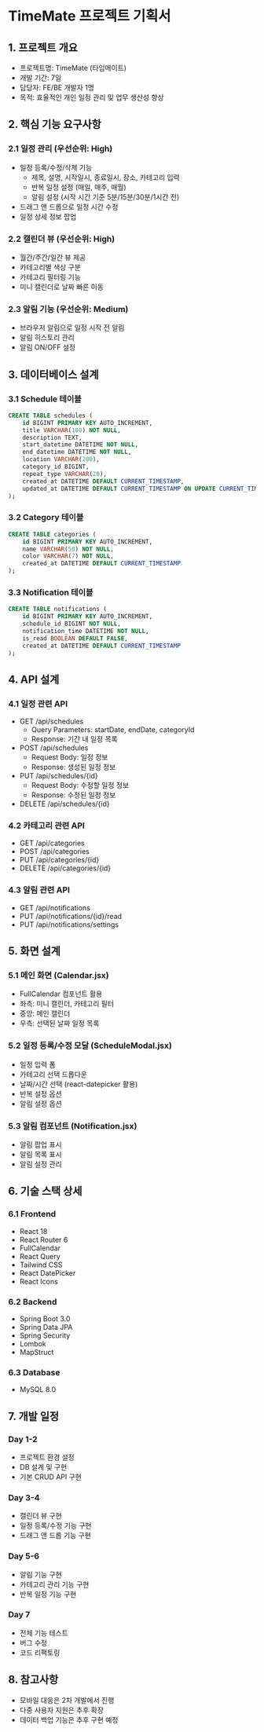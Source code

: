 # TimeMate 프로젝트 기획서

## 1. 프로젝트 개요
- 프로젝트명: TimeMate (타임메이트)
- 개발 기간: 7일
- 담당자: FE/BE 개발자 1명
- 목적: 효율적인 개인 일정 관리 및 업무 생산성 향상

## 2. 핵심 기능 요구사항

### 2.1 일정 관리 (우선순위: High)
- 일정 등록/수정/삭제 기능
  - 제목, 설명, 시작일시, 종료일시, 장소, 카테고리 입력
  - 반복 일정 설정 (매일, 매주, 매월)
  - 알림 설정 (시작 시간 기준 5분/15분/30분/1시간 전)
- 드래그 앤 드롭으로 일정 시간 수정
- 일정 상세 정보 팝업

### 2.2 캘린더 뷰 (우선순위: High)
- 월간/주간/일간 뷰 제공
- 카테고리별 색상 구분
- 카테고리 필터링 기능
- 미니 캘린더로 날짜 빠른 이동

### 2.3 알림 기능 (우선순위: Medium)
- 브라우저 알림으로 일정 시작 전 알림
- 알림 히스토리 관리
- 알림 ON/OFF 설정

## 3. 데이터베이스 설계

### 3.1 Schedule 테이블
```sql
CREATE TABLE schedules (
    id BIGINT PRIMARY KEY AUTO_INCREMENT,
    title VARCHAR(100) NOT NULL,
    description TEXT,
    start_datetime DATETIME NOT NULL,
    end_datetime DATETIME NOT NULL,
    location VARCHAR(200),
    category_id BIGINT,
    repeat_type VARCHAR(20),
    created_at DATETIME DEFAULT CURRENT_TIMESTAMP,
    updated_at DATETIME DEFAULT CURRENT_TIMESTAMP ON UPDATE CURRENT_TIMESTAMP
);
```

### 3.2 Category 테이블
```sql
CREATE TABLE categories (
    id BIGINT PRIMARY KEY AUTO_INCREMENT,
    name VARCHAR(50) NOT NULL,
    color VARCHAR(7) NOT NULL,
    created_at DATETIME DEFAULT CURRENT_TIMESTAMP
);
```

### 3.3 Notification 테이블
```sql
CREATE TABLE notifications (
    id BIGINT PRIMARY KEY AUTO_INCREMENT,
    schedule_id BIGINT NOT NULL,
    notification_time DATETIME NOT NULL,
    is_read BOOLEAN DEFAULT FALSE,
    created_at DATETIME DEFAULT CURRENT_TIMESTAMP
);
```

## 4. API 설계

### 4.1 일정 관련 API
- GET /api/schedules
  - Query Parameters: startDate, endDate, categoryId
  - Response: 기간 내 일정 목록
- POST /api/schedules
  - Request Body: 일정 정보
  - Response: 생성된 일정 정보
- PUT /api/schedules/{id}
  - Request Body: 수정할 일정 정보
  - Response: 수정된 일정 정보
- DELETE /api/schedules/{id}

### 4.2 카테고리 관련 API
- GET /api/categories
- POST /api/categories
- PUT /api/categories/{id}
- DELETE /api/categories/{id}

### 4.3 알림 관련 API
- GET /api/notifications
- PUT /api/notifications/{id}/read
- PUT /api/notifications/settings

## 5. 화면 설계

### 5.1 메인 화면 (Calendar.jsx)
- FullCalendar 컴포넌트 활용
- 좌측: 미니 캘린더, 카테고리 필터
- 중앙: 메인 캘린더
- 우측: 선택된 날짜 일정 목록

### 5.2 일정 등록/수정 모달 (ScheduleModal.jsx)
- 일정 입력 폼
- 카테고리 선택 드롭다운
- 날짜/시간 선택 (react-datepicker 활용)
- 반복 설정 옵션
- 알림 설정 옵션

### 5.3 알림 컴포넌트 (Notification.jsx)
- 알림 팝업 표시
- 알림 목록 표시
- 알림 설정 관리

## 6. 기술 스택 상세

### 6.1 Frontend
- React 18
- React Router 6
- FullCalendar
- React Query
- Tailwind CSS
- React DatePicker
- React Icons

### 6.2 Backend
- Spring Boot 3.0
- Spring Data JPA
- Spring Security
- Lombok
- MapStruct

### 6.3 Database
- MySQL 8.0

## 7. 개발 일정

### Day 1-2
- 프로젝트 환경 설정
- DB 설계 및 구현
- 기본 CRUD API 구현

### Day 3-4
- 캘린더 뷰 구현
- 일정 등록/수정 기능 구현
- 드래그 앤 드롭 기능 구현

### Day 5-6
- 알림 기능 구현
- 카테고리 관리 기능 구현
- 반복 일정 기능 구현

### Day 7
- 전체 기능 테스트
- 버그 수정
- 코드 리팩토링

## 8. 참고사항
- 모바일 대응은 2차 개발에서 진행
- 다중 사용자 지원은 추후 확장
- 데이터 백업 기능은 추후 구현 예정
